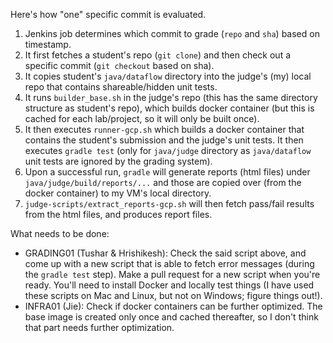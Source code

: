 Here's how "one" specific commit is evaluated.

1. Jenkins job determines which commit to grade (`repo` and `sha`) based on timestamp.
2. It first fetches a student's repo (`git clone`) and then check out a specific commit (`git checkout` based on sha).
3. It copies student's `java/dataflow` directory into the judge's (my) local repo that contains shareable/hidden unit tests.
4. It runs `builder_base.sh` in the judge's repo (this has the same directory structure as student's repo), which builds docker container (but this is cached for each lab/project, so it will only be built once).
5. It then executes `runner-gcp.sh` which builds a docker container that contains the student's submission and the judge's unit tests. It then executes `gradle test` (only for `java/judge` directory as `java/dataflow` unit tests are ignored by the grading system). 
6. Upon a successful run, `gradle` will generate reports (html files) under `java/judge/build/reports/...` and those are copied over (from the docker container) to my VM's local directory. 
7. `judge-scripts/extract_reports-gcp.sh` will then fetch pass/fail results from the html files, and produces report files.

What needs to be done:
 - GRADING01 (Tushar & Hrishikesh): Check the said script above, and come up with a new script that is able to fetch error messages (during the `gradle test` step). Make a pull request for a new script when you're ready. You'll need to install Docker and locally test things (I have used these scripts on Mac and Linux, but not on Windows; figure things out!).
 - INFRA01 (Jie): Check if docker containers can be further optimized. The base image is created only once and cached thereafter, so I don't think that part needs further optimization.  
